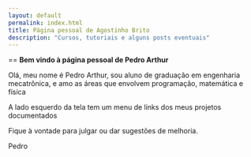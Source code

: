 ```yaml
---
layout: default
permalink: index.html
title: Página pessoal de Agostinho Brito
description: "Cursos, tutoriais e alguns posts eventuais"
---
```


== **Bem vindo à página pessoal de Pedro Arthur**

Olá, meu nome é Pedro Arthur, sou aluno de graduação em engenharia mecatrônica, e amo as áreas que envolvem programação, matemática e física

A lado esquerdo da tela tem um menu de links dos meus projetos documentados

Fique à vontade para julgar ou dar sugestões de melhoria.

Pedro
